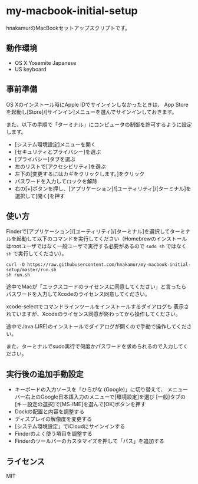 my-macbook-initial-setup
========================

hnakamurのMacBookセットアップスクリプトです。

## 動作環境

* OS X Yosemite Japanese
* US keyboard

## 事前準備

OS Xのインストール時にApple IDでサインインしなかったときは、
App Storeを起動し[Store]/[サインイン]メニューを選んでサインインしておきます。

また、以下の手順で「ターミナル」にコンピュータの制御を許可するように設定します。

* [システム環境設定]メニューを開く
* [セキュリティとプライバシー]を選ぶ
* [プライバシー]タブを選ぶ
* 左のリストで[アクセシビリティ]を選ぶ
* 左下の[変更するにはカギをクリックします。]をクリック
* パスワードを入力してロックを解除
* 右の[+]ボタンを押し、[アプリケーション]/[ユーティリティ]/[ターミナル]を選択して[開く]を押す

## 使い方

Finderで[アプリケーション]/[ユーティリティ]/[ターミナル]を選択してターミナルを起動して以下のコマンドを実行してください（Homebrewのインストールはrootユーザではなく一般ユーザで実行する必要があるので `sudo sh` ではなく `sh` で実行してください）。

```
curl -O https://raw.githubusercontent.com/hnakamur/my-macbook-initial-setup/master/run.sh
sh run.sh
```


途中でMacが「エックスコードのライセンスに同意してください」と言ったら
パスワードを入力してXcodeのライセンス同意してください。

xcode-selectでコマンドラインツールをインストールするダイアログも
表示されていますが、Xcodeのライセンス同意が終わってから操作してください。

途中でJava (JRE)のインストールでダイアログが開くので手動で操作してください。

また、ターミナルでsudo実行で何度かパスワードを求められるので入力してください。

## 実行後の追加手動設定

* キーボードの入力ソースを「ひらがな (Google)」に切り替えて、
  メニューバー右上のGoogle日本語入力のメニューで[環境設定]を選び
  [一般]タブの[キー設定の選択]で[MS-IME]を選んで[OK]ボタンを押す
* Dockの配置と内容を調整する
* ディスプレイの解像度を変更する
* [システム環境設定」でiCloudにサインインする
* Finderのよく使う項目を調整する
* Finderのツールバーのカスタマイズを押して「パス」を追加する

## ライセンス

MIT
